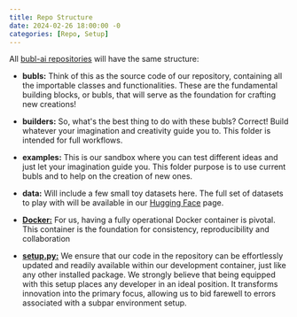 ```yaml
---
title: Repo Structure
date: 2024-02-26 18:00:00 -0
categories: [Repo, Setup]
---
```


All [bubl-ai repositories](https://github.com/bubl-ai) will have the same structure:

- **bubls:** Think of this as the source code of our repository, containing all the importable classes and functionalities. These are the fundamental building blocks, or bubls, that will serve as the foundation for crafting new creations!

- **builders:** So, what's the best thing to do with these bubls? Correct! Build whatever your imagination and creativity guide you to. This folder is intended for full workflows.

- **examples:** This is our sandbox where you can test different ideas and just let your imagination guide you. This folder purpose is to use current bubls and to help on the creation of new ones.

- **data:** Will include a few small toy datasets here. The full set of datasets to play with will be available in our [Hugging Face](https://huggingface.co/bubl-ai) page.

- [**Docker:**](https://bubl-ai.com/posts/Simple-Dockerfile-for-Dev-Purposes/) For us, having a fully operational Docker container is pivotal. This container is the foundation for consistency, reproducibility and collaboration

- [**setup.py:**](https://bubl-ai.com/posts/Repo-as-Importable-Package/) We ensure that our code in the repository can be effortlessly updated and readily available within our development container, just like any other installed package. We strongly believe that being equipped with this setup places any developer in an ideal position. It transforms innovation into the primary focus, allowing us to bid farewell to errors associated with a subpar environment setup. 